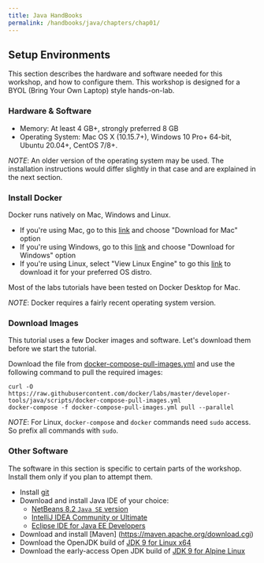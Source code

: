 ```yaml
---
title: Java HandBooks
permalink: /handbooks/java/chapters/chap01/
---
```



## Setup Environments

This section describes the hardware and software needed for this workshop, and how to configure them.
This workshop is designed for a BYOL (Bring Your Own Laptop) style hands-on-lab.

### Hardware & Software

- Memory: At least 4 GB+, strongly preferred 8 GB
- Operating System: Mac OS X (10.15.7+), Windows 10 Pro+ 64-bit, Ubuntu 20.04+, CentOS 7/8+.

_NOTE_: An older version of the operating system may be used.
The installation instructions would differ slightly in that case and are explained in the next section.



### Install Docker

Docker runs natively on Mac, Windows and Linux.

- If you're using Mac, go to this [link](https://www.docker.com/products/docker-desktop) and choose "Download for Mac" option
- If you're using Windows, go to this [link](https://www.docker.com/products/docker-desktop) and choose "Download for Windows" option
- If you're using Linux, select "View Linux Engine" to go this [link](https://hub.docker.com/search?q=&type=edition&offering=community&operating_system=linux) to download it for your preferred OS distro.

Most of the labs tutorials have been tested on Docker Desktop for Mac.

_NOTE_: Docker requires a fairly recent operating system version.



### Download Images

This tutorial uses a few Docker images and software.
Let's download them before we start the tutorial.

Download the file from [docker-compose-pull-images.yml](https://raw.githubusercontent.com/docker/labs/master/developer-tools/java/scripts/docker-compose-pull-images.yml) and use the following command to pull the required images:

```
curl -O https://raw.githubusercontent.com/docker/labs/master/developer-tools/java/scripts/docker-compose-pull-images.yml
docker-compose -f docker-compose-pull-images.yml pull --parallel
```

_NOTE_: For Linux, `docker-compose` and `docker` commands need `sudo` access.
So prefix all commands with `sudo`.

### Other Software

The software in this section is specific to certain parts of the workshop.
Install them only if you plan to attempt them.

- Install [git](https://git-scm.com/)
- Download and install Java IDE of your choice:
   - [NetBeans 8.2 `Java SE` version](https://netbeans.org/downloads/)
   - [IntelliJ IDEA Community or Ultimate](https://www.jetbrains.com/idea/download/)
   - [Eclipse IDE for Java EE Developers](https://www.eclipse.org/downloads/eclipse-packages/)
- Download and install [Maven] (https://maven.apache.org/download.cgi)
- Download the OpenJDK build of [JDK 9 for Linux x64](https://download.java.net/java/GA/jdk9/9/binaries/openjdk-9_linux-x64_bin.tar.gz)
- Download the early-access Open JDK build of [JDK 9 for Alpine Linux](https://jdk.java.net/9/)
